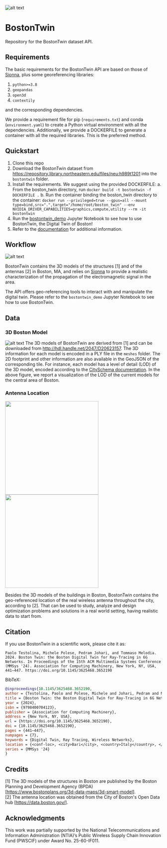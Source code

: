 ![alt text](images/bostontwin.png "Boston Twin")

# BostonTwin
Repository for the BostonTwin dataset API.

## Requirements
The basic requirements for the BostonTwin API are based on those of [Sionna](<https://nvlabs.github.io/sionna/>), plus some georeferencing libraries:
1. `python>=3.8`
2. `geopandas`
3. `open3d`
4. `contextily`

and the corresponding dependencies.

We provide a requirement file for pip (`requirements.txt`) and conda (`environment.yaml`) to create a Python virtual environment with all the dependencies.
Additionally, we provide a DOCKERFILE to generate a container with all the required libraries. This is the preferred method.

## Quickstart
1. Clone this repo
2. Download the BostonTwin dataset from <https://repository.library.northeastern.edu/files/neu:h989t1201> into the `bostontwin` folder.
3. Install the requirements. We suggest using the provided DOCKERFILE:
    a. From the boston_twin directory, run `docker build -t bostontwin -f DOCKERFILE .`
    b. Run the container binding the boston_twin directory to the container:
    `docker run --privileged=true --gpus=all --mount type=bind,src=".",target="/home/root/boston_twin" --env NVIDIA_DRIVER_CAPABILITIES=graphics,compute,utility --rm -it bostontwin`
4. Run the [bostontwin_demo](<https://github.com/wineslab/boston_twin/blob/main/bostontwin_demo.ipynb>) Jupyter Notebook to see how to use BostonTwin, the Digital Twin of Boston!
5. Refer to the [documentation](<https://wineslab.github.io/boston_twin/src/classes/BostonTwin.html>) for additional information.

## Workflow

![alt text](images/workflow.png "Workflow")

BostonTwin contains the 3D models of the structures [1] and of the antennas [2] in Boston, MA, and relies on [Sionna](<https://nvlabs.github.io/sionna/>) to provide a realistic characterization of the propagation of the electromagnetic signal in the area.

The API offers geo-referencing tools to interact with and manipulate the digital twin. Please refer to the `bostontwin_demo` Jupyter Notebook to see how to use BostonTwin.

[//]: # "## Documentation"
[//]: # "Please refer to the Jupyter Notebook"

## Data
### 3D Boston Model
![alt text](images/LOD_img.png "LOD")
The 3D models of BostonTwin are derived from [1] and can be downloaded from <http://hdl.handle.net/2047/D20623157>. The 3D information for each model is encoded in a PLY file in the `meshes` folder. The 2D footprint and other information are also available in the GeoJSON of the corresponding tile. For instance, each model has a level of detail (LOD) of the 3D model, encoded according to the [CitySchema documentation](<https://www.cityschema.org/data_dictionary/index.htm#LOD>). In the above figure, we report a visualization of the LOD of the current models for the central area of Boston.

### Antenna Location
<p float="left">
  <img src="images/BOS_G_5_antennas_geo.png" width="300" />
  <img src="images/BOS_G_5_antennas_local.png" width="300" /> 
</p>

Besides the 3D models of the buildings in Boston, BostonTwin contains the geo-referenced location of the real wireless antenna throughout the city, according to [2]. That can be used to study, analyze and design optimization problems and solutions in a real world setting, having realistic data to start from.

## Citation
If you use BostonTwin in a scientific work, please cite it as:
```
Paolo Testolina, Michele Polese, Pedram Johari, and Tommaso Melodia. 2024. Boston Twin: the Boston Digital Twin for Ray-Tracing in 6G Networks. In Proceedings of the 15th ACM Multimedia Systems Conference (MMSys '24). Association for Computing Machinery, New York, NY, USA, 441–447. https://doi.org/10.1145/3625468.3652190
```
BibTeX:
```bibtex
@inproceedings{10.1145/3625468.3652190,
author = {Testolina, Paolo and Polese, Michele and Johari, Pedram and Melodia, Tommaso},
title = {Boston Twin: the Boston Digital Twin for Ray-Tracing in 6G Networks},
year = {2024},
isbn = {9798400704123},
publisher = {Association for Computing Machinery},
address = {New York, NY, USA},
url = {https://doi.org/10.1145/3625468.3652190},
doi = {10.1145/3625468.3652190},
pages = {441–447},
numpages = {7},
keywords = {Digital Twin, Ray Tracing, Wireless Networks},
location = {<conf-loc>, <city>Bari</city>, <country>Italy</country>, </conf-loc>},
series = {MMSys '24}
}
```

## Credits
[1] The 3D models of the structures in Boston are published by the Boston Planning and Development Agency (BPDA) [<https://www.bostonplans.org/3d-data-maps/3d-smart-model>].\
[2] The antenna location was obtained from the City of Boston's Open Data hub [<https://data.boston.gov/>].

## Acknowledgments
This work was partially supported by the National Telecommunications and Information Administration (NTIA)’s Public Wireless Supply Chain Innovation Fund (PWSCIF) under Award No. 25-60-IF011.
